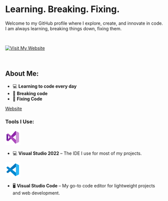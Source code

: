 # Learning. Breaking. Fixing.

Welcome to my GitHub profile where I explore, create, and innovate in code.  
I am always learning, breaking things down, fixing them.

<br>

[![Visit My Website](https://cdn.discordapp.com/attachments/972533899462836334/1223773591535882320/AB5D250A-6A97-4279-9507-5C7FE31DBD9C.gif?ex=67ac83b8&is=67ab3238&hm=f45b58dba90b7be89f1feb6526679434ff31c8d681ad21ce542512e837c48059&)](https://e-z.bio/typex1337)

<br>

## About Me:
- 💻 **Learning to code every day**  
- 🔧 **Breaking code**  
- 🚀 **Fixing Code**  

[Website](https://e-z.bio/typex)

### Tools I Use:
![Visual Studio 2022](https://github.com/typex1337/typex1337/blob/main/vs202211.png?raw=true)
- 💻 **Visual Studio 2022** – The IDE I use for most of my projects.

![VSCode](https://github.com/typex1337/typex1337/blob/main/vscode11.png?raw=true)
- 🖥️ **Visual Studio Code** – My go-to code editor for lightweight projects and web development.
